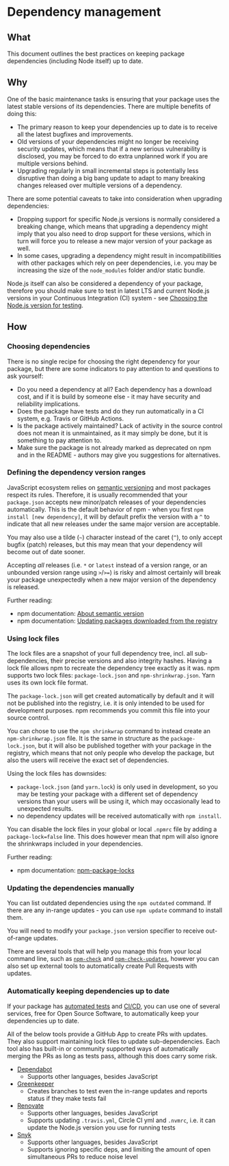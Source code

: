 # Dependency management

## What

This document outlines the best practices on keeping package dependencies (including Node itself) up to date.

## Why

One of the basic maintenance tasks is ensuring that your package uses the latest stable versions of its dependencies. There are multiple benefits of doing this:

- The primary reason to keep your dependencies up to date is to receive all the latest bugfixes and improvements.
- Old versions of your dependencies might no longer be receiving security updates, which means that if a new serious vulnerability is disclosed, you may be forced to do extra unplanned work if you are multiple versions behind.
- Upgrading regularly in small incremental steps is potentially less disruptive than doing a big bang update to adapt to many breaking changes released over multiple versions of a dependency.

There are some potential caveats to take into consideration when upgrading dependencies:

- Dropping support for specific Node.js versions is normally considered a breaking change, which means that upgrading a dependency might imply that you also need to drop support for these versions, which in turn will force you to release a new major version of your package as well.
- In some cases, upgrading a dependency might result in incompatibilities with other packages which rely on peer dependencies, i.e. you may be increasing the size of the `node_modules` folder and/or static bundle.

Node.js itself can also be considered a dependency of your package, therefore you should make sure to test in latest LTS and current Node.js versions in your Continuous Integration (CI) system - see [Choosing the Node.js version for testing](https://medium.com/@nodejs/choosing-the-node-js-versions-for-your-ci-tests-hint-use-lts-89b67f68d7ca).

## How

### Choosing dependencies

There is no single recipe for choosing the right dependency for your package, but there are some indicators to pay attention to and questions to ask yourself:

- Do you need a dependency at all? Each dependency has a download cost, and if it is build by someone else - it may have security and reliability implications.
- Does the package have tests and do they run automatically in a CI system, e.g. Travis or GitHub Actions.
- Is the package actively maintained? Lack of activity in the source control does not mean it is unmaintained, as it may simply be done, but it is something to pay attention to.
- Make sure the package is not already marked as deprecated on npm and in the README - authors may give you suggestions for alternatives.

### Defining the dependency version ranges

JavaScript ecosystem relies on [semantic versioning](https://semver.org/) and most packages respect its rules. Therefore, it is usually recommended that your `package.json` accepts new minor/patch releases of your dependencies automatically. This is the default behavior of npm - when you first `npm install [new dependency]`, it will by default prefix the version with a `^` to indicate that all new releases under the same major version are acceptable.

You may also use a tilde (`~`) character instead of the caret (`^`), to only accept bugfix (patch) releases, but this may mean that your dependency will become out of date sooner.

Accepting _all_ releases (i.e. `*` or `latest` instead of a version range, or an unbounded version range using `>`/`>=`) is risky and almost certainly will break your package unexpectedly when a new major version of the dependency is released.

Further reading:

- npm documentation: [About semantic version](https://docs.npmjs.com/about-semantic-versioning)
- npm documentation: [Updating packages downloaded from the registry](https://docs.npmjs.com/updating-packages-downloaded-from-the-registry)

### Using lock files

The lock files are a snapshot of your full dependency tree, incl. all sub-dependencies, their precise versions and also integrity hashes. Having a lock file allows npm to recreate the dependency tree exactly as it was. npm supports two lock files: `package-lock.json` and `npm-shrinkwrap.json`. Yarn uses its own lock file format.

The `package-lock.json` will get created automatically by default and it will not be published into the registry, i.e. it is only intended to be used for development purposes. npm recommends you commit this file into your source control.

You can chose to use the `npm shrinkwrap` command to instead create an `npm-shrinkwrap.json` file. It is the same in structure as the `package-lock.json`, but it will also be published together with your package in the registry, which means that not only people who develop the package, but also the users will receive the exact set of dependencies.

Using the lock files has downsides:

- `package-lock.json` (and `yarn.lock`) is only used in development, so you may be testing your package with a different set of dependency versions than your users will be using it, which may occasionally lead to unexpected results.
- no dependency updates will be received automatically with `npm install`.

You can disable the lock files in your global or local `.npmrc` file by adding a `package-lock=false` line. This does however mean that npm will also ignore the shrinkwraps included in your dependencies.

Further reading:

- npm documentation: [npm-package-locks](https://docs.npmjs.com/files/package-locks)

### Updating the dependencies manually

You can list outdated dependencies using the `npm outdated` command. If there are any in-range updates - you can use `npm update` command to install them.

You will need to modify your `package.json` version specifier to receive out-of-range updates.

There are several tools that will help you manage this from your local command line, such as [`npm-check`](https://www.npmjs.com/package/npm-check) and [`npm-check-updates`](https://www.npmjs.com/package/npm-check-updates), however you can also set up external tools to automatically create Pull Requests with updates. 

### Automatically keeping dependencies up to date

If your package has [automated tests](testing-guidelines.md) and [CI/CD](ci-cd-guidelines.md), you can use one of several services, free for Open Source Software, to automatically keep your dependencies up to date.

All of the below tools provide a GitHub App to create PRs with updates. They also support maintaining lock files to update sub-dependencies. Each tool also has built-in or community supported ways of automatically merging the PRs as long as tests pass, although this does carry some risk.

- [Dependabot](https://dependabot.com/)
    - Supports other languages, besides JavaScript 
- [Greenkeeper](https://greenkeeper.io/)
    - Creates branches to test even the in-range updates and reports status if they make tests fail
- [Renovate](https://renovate.whitesourcesoftware.com/)
    - Supports other languages, besides JavaScript
    - Supports updating `.travis.yml`, Circle CI yml and `.nvmrc`, i.e. it can update the Node.js version you use for running tests
- [Snyk](https://snyk.io/)
    - Supports other languages, besides JavaScript
    - Supports ignoring specific deps, and limiting the amount of open simultaneous PRs to reduce noise level
